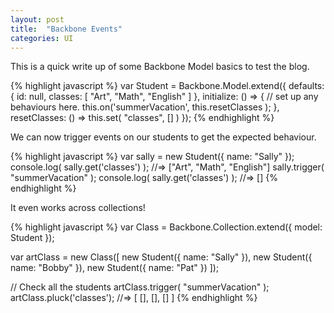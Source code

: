 ```yaml
---
layout: post
title:  "Backbone Events"
categories: UI
---
```


This is a quick write up of some Backbone Model basics to test the blog.

{% highlight javascript %}
var Student = Backbone.Model.extend({
  defaults: {
    id: null,
    classes: [ "Art", "Math", "English" ]
  },
  initialize: () => {
    // set up any behaviours here.
    this.on('summerVacation', this.resetClasses );
  },
  resetClasses: () => this.set( "classes", [] )
});
{% endhighlight %}

We can now trigger events on our students to get the expected behaviour.

{% highlight javascript %}
var sally = new Student({ name: "Sally" });
console.log( sally.get('classes') ); //=> ["Art", "Math", "English"]
sally.trigger( "summerVacation" );
console.log( sally.get('classes') ); //=> []
{% endhighlight %}

It even works across collections!

{% highlight javascript %}
var Class = Backbone.Collection.extend({
  model: Student
});

var artClass = new Class([
  new Student({ name: "Sally" }),
  new Student({ name: "Bobby" }),
  new Student({ name: "Pat" })
]);

// Check all the students
artClass.trigger( "summerVacation" );
artClass.pluck('classes');
//=> [ [], [], [] ]
{% endhighlight %}
